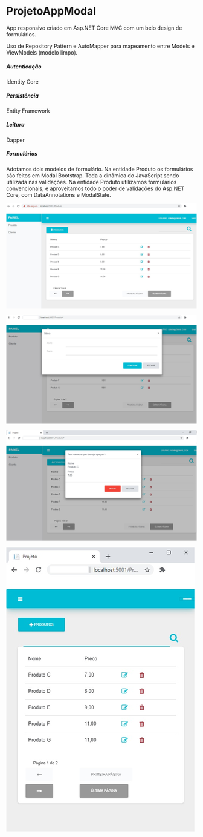 # ProjetoAppModal

App responsivo criado em Asp.NET Core MVC com um belo design de formulários.

Uso de Repository Pattern e AutoMapper para mapeamento entre Models e ViewModels (modelo limpo).

##### Autenticação 
Identity Core

##### Persistência 
Entity Framework

##### Leitura 
Dapper

##### Formulários

Adotamos dois modelos de formulário. Na entidade Produto os formulários são feitos em Modal Bootstrap. Toda a dinâmica do JavaScript sendo utilizada nas validações.
Na entidade Produto utilizamos formulários convencionais, e aproveitamos todo o poder de validações do Asp.NET Core, com DataAnnotations e ModalState.

![alt text](Projeto/wwwroot/images/01.jpg?raw=true=250x250 "Title")

![alt text](Projeto/wwwroot/images/02.jpg?raw=true=250x250 "Title")

![alt text](Projeto/wwwroot/images/03.jpg?raw=true=250x250 "Title")

![alt text](Projeto/wwwroot/images/04.jpg?raw=true=250x250 "Title")




